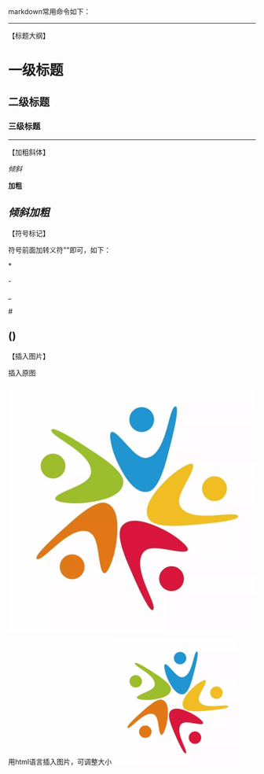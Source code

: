 markdown常用命令如下：
***
【标题大纲】

# 一级标题
## 二级标题
### 三级标题
---
【加粗斜体】

*倾斜*

**加粗**

***倾斜加粗***
---
【符号标记】

符号前面加转义符"\"即可，如下：

\*

\-

\_

\#

\()
---
【插入图片】

插入原图

![](/timg5.png)

用html语言插入图片，可调整大小
<img src="https://github.com/Eksi123/Codebase/blob/main/timg5.png" width="50%">
